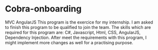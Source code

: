 # Cobra-onboarding
MVC AngularJS
This program is the exercice for my internship. I am asked to finish this program to be qualified to join the team.
The skills which are required for this program are: C#, Javascript, Html, CSS, AngularJS, Dependency Injection.
After meet the requirements with this program, I might implement more changes as well for a practising purpose.
